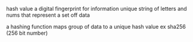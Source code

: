 hash value
a digital fingerprint for information
unique string of letters and nums that represent a set off data 

a hashing function maps group of data to a unique hash value 
ex sha256 (256 bit number)

